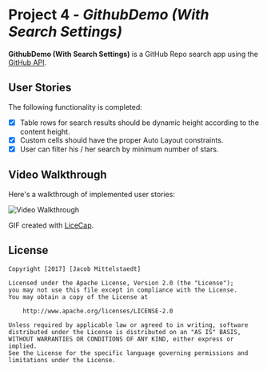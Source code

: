 # Project 4 - *GithubDemo (With Search Settings)*

**GithubDemo (With Search Settings)** is a GitHub Repo search app using the [GitHub API](https://developer.github.com/v3/search/#search-repositories).

## User Stories

The following functionality is completed:

- [X] Table rows for search results should be dynamic height according to the content height.
- [X] Custom cells should have the proper Auto Layout constraints.
- [X] User can filter his / her search by minimum number of stars.

## Video Walkthrough

Here's a walkthrough of implemented user stories:

<img src='http://i.imgur.com/OoOxyT3.gif' title='Video Walkthrough' width='' alt='Video Walkthrough' />

GIF created with [LiceCap](http://www.cockos.com/licecap/).

## License

    Copyright [2017] [Jacob Mittelstaedt]

    Licensed under the Apache License, Version 2.0 (the "License");
    you may not use this file except in compliance with the License.
    You may obtain a copy of the License at

        http://www.apache.org/licenses/LICENSE-2.0

    Unless required by applicable law or agreed to in writing, software
    distributed under the License is distributed on an "AS IS" BASIS,
    WITHOUT WARRANTIES OR CONDITIONS OF ANY KIND, either express or implied.
    See the License for the specific language governing permissions and
    limitations under the License.
